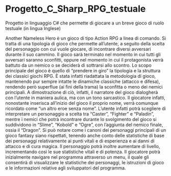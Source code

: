 # Progetto_C_Sharp_RPG_testuale
Progetto in linguaggio C# che permette di giocare a un breve gioco di ruolo testuale (in lingua Inglese)

Another Nameless Hero è un gioco di tipo Action RPG a linea di comando. Si tratta di 
una tipologia di gioco che permette all’utente, a seguito della scelta del personaggio 
con cui vuole giocare, di incontrare diversi avversari durante il suo cammino. Il gioco 
sarà terminato nel momento in cui tutti gli avversari saranno sconfitti, oppure nel 
momento in cui il protagonista verrà battuto da un nemico o se deciderà di sottrarsi allo 
scontro. 
Lo scopo principale del gioco è quello di “prendere in giro” la tipologia e la struttura 
dei classici giochi RPG. È stata infatti riadattata la metodologia di gioco, mantenendo 
pur sempre intatte le dinamiche classiche (attacco e difesa), rendendo però superflue 
(ai fini della trama) la sconfitta o meno dei nemici principali. A dimostrazione di ciò, 
infatti, il narratore del gioco dialogherà con l’utente in maniera aulica, ma con un tono 
sarcastico. Il giocatore infatti, nonostante inserisca all’inizio del gioco il proprio nome, 
verrà comunque ricordato come “un altro eroe senza nome”. 
L’utente infatti potrà scegliere di interpretare un personaggio a scelta tra “Caster”, 
“Fighter” e “Paladin”, mentre i nemici che potrà incontrare durante lo svolgimento del 
gioco si suddividono in “Slime”, “Kobold” e “Ogre”, con l’aggiunta del nemico finale, 
ossia il “Dragon”. Si può notare come i canoni dei personaggi principali di un gioco 
fantasy siano rispettati, tenendo anche conto delle statistiche di base dei personaggi 
relativamente ai punti vitali e di esperienza e ai danni di attacco e di cura magica.
Il personaggio potrà inoltre aumentare di livello, 
incrementando così le sue statistiche vitali e di potenza.
Il giocatore potrà inizialmente navigare nel programma attraverso un menu, il 
quale gli consentirà di visualizzare le statistiche dei personaggi, le istruzioni di gioco e 
le informazioni relative agli sviluppatori del programma. 
